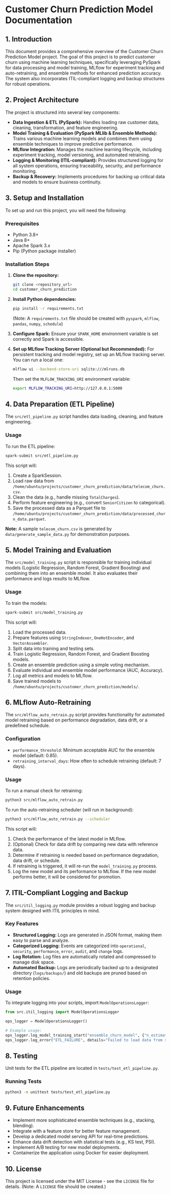 # Customer Churn Prediction Model Documentation

## 1. Introduction

This document provides a comprehensive overview of the Customer Churn Prediction Model project. The goal of this project is to predict customer churn using machine learning techniques, specifically leveraging PySpark for data processing and model training, MLflow for experiment tracking and auto-retraining, and ensemble methods for enhanced prediction accuracy. The system also incorporates ITIL-compliant logging and backup structures for robust operations.

## 2. Project Architecture

The project is structured into several key components:

*   **Data Ingestion & ETL (PySpark):** Handles loading raw customer data, cleaning, transformation, and feature engineering.
*   **Model Training & Evaluation (PySpark MLlib & Ensemble Methods):** Trains various machine learning models and combines them using ensemble techniques to improve predictive performance.
*   **MLflow Integration:** Manages the machine learning lifecycle, including experiment tracking, model versioning, and automated retraining.
*   **Logging & Monitoring (ITIL-compliant):** Provides structured logging for all system operations, ensuring traceability, security, and performance monitoring.
*   **Backup & Recovery:** Implements procedures for backing up critical data and models to ensure business continuity.

## 3. Setup and Installation

To set up and run this project, you will need the following:

### Prerequisites

*   Python 3.8+
*   Java 8+
*   Apache Spark 3.x
*   Pip (Python package installer)

### Installation Steps

1.  **Clone the repository:**
    ```bash
    git clone <repository_url>
    cd customer_churn_prediction
    ```

2.  **Install Python dependencies:**
    ```bash
    pip install -r requirements.txt
    ```
    (Note: A `requirements.txt` file should be created with `pyspark`, `mlflow`, `pandas`, `numpy`, `schedule`)

3.  **Configure Spark:**
    Ensure your `SPARK_HOME` environment variable is set correctly and Spark is accessible.

4.  **Set up MLflow Tracking Server (Optional but Recommended):**
    For persistent tracking and model registry, set up an MLflow tracking server. You can run a local one:
    ```bash
    mlflow ui --backend-store-uri sqlite:///mlruns.db
    ```
    Then set the `MLFLOW_TRACKING_URI` environment variable:
    ```bash
    export MLFLOW_TRACKING_URI=http://127.0.0.1:5000
    ```

## 4. Data Preparation (ETL Pipeline)

The `src/etl_pipeline.py` script handles data loading, cleaning, and feature engineering.

### Usage

To run the ETL pipeline:

```bash
spark-submit src/etl_pipeline.py
```

This script will:

1.  Create a SparkSession.
2.  Load raw data from `/home/ubuntu/projects/customer_churn_prediction/data/telecom_churn.csv`.
3.  Clean the data (e.g., handle missing `TotalCharges`).
4.  Perform feature engineering (e.g., convert `SeniorCitizen` to categorical).
5.  Save the processed data as a Parquet file to `/home/ubuntu/projects/customer_churn_prediction/data/processed_churn_data.parquet`.

**Note:** A sample `telecom_churn.csv` is generated by `data/generate_sample_data.py` for demonstration purposes.

## 5. Model Training and Evaluation

The `src/model_training.py` script is responsible for training individual models (Logistic Regression, Random Forest, Gradient Boosting) and combining them into an ensemble model. It also evaluates their performance and logs results to MLflow.

### Usage

To train the models:

```bash
spark-submit src/model_training.py
```

This script will:

1.  Load the processed data.
2.  Prepare features using `StringIndexer`, `OneHotEncoder`, and `VectorAssembler`.
3.  Split data into training and testing sets.
4.  Train Logistic Regression, Random Forest, and Gradient Boosting models.
5.  Create an ensemble prediction using a simple voting mechanism.
6.  Evaluate individual and ensemble model performance (AUC, Accuracy).
7.  Log all metrics and models to MLflow.
8.  Save trained models to `/home/ubuntu/projects/customer_churn_prediction/models/`.

## 6. MLflow Auto-Retraining

The `src/mlflow_auto_retrain.py` script provides functionality for automated model retraining based on performance degradation, data drift, or a predefined schedule.

### Configuration

*   `performance_threshold`: Minimum acceptable AUC for the ensemble model (default: 0.85).
*   `retraining_interval_days`: How often to schedule retraining (default: 7 days).

### Usage

To run a manual check for retraining:

```bash
python3 src/mlflow_auto_retrain.py
```

To run the auto-retraining scheduler (will run in background):

```bash
python3 src/mlflow_auto_retrain.py --scheduler
```

This script will:

1.  Check the performance of the latest model in MLflow.
2.  (Optional) Check for data drift by comparing new data with reference data.
3.  Determine if retraining is needed based on performance degradation, data drift, or schedule.
4.  If retraining is triggered, it will re-run the `model_training.py` process.
5.  Log the new model and its performance to MLflow. If the new model performs better, it will be considered for promotion.

## 7. ITIL-Compliant Logging and Backup

The `src/itil_logging.py` module provides a robust logging and backup system designed with ITIL principles in mind.

### Key Features

*   **Structured Logging:** Logs are generated in JSON format, making them easy to parse and analyze.
*   **Categorized Logging:** Events are categorized into `operational`, `security`, `performance`, `error`, `audit`, and `change` logs.
*   **Log Rotation:** Log files are automatically rotated and compressed to manage disk space.
*   **Automated Backup:** Logs are periodically backed up to a designated directory (`logs/backups/`) and old backups are pruned based on retention policies.

### Usage

To integrate logging into your scripts, import `ModelOperationsLogger`:

```python
from src.itil_logging import ModelOperationsLogger

ops_logger = ModelOperationsLogger()

# Example usage:
ops_logger.log_model_training_start("ensemble_churn_model", {"n_estimators": 100})
ops_logger.log_error("ETL_FAILURE", details="Failed to load data from source")
```

## 8. Testing

Unit tests for the ETL pipeline are located in `tests/test_etl_pipeline.py`.

### Running Tests

```bash
python3 -m unittest tests/test_etl_pipeline.py
```

## 9. Future Enhancements

*   Implement more sophisticated ensemble techniques (e.g., stacking, blending).
*   Integrate with a feature store for better feature management.
*   Develop a dedicated model serving API for real-time predictions.
*   Enhance data drift detection with statistical tests (e.g., KS test, PSI).
*   Implement A/B testing for new model deployments.
*   Containerize the application using Docker for easier deployment.

## 10. License

This project is licensed under the MIT License - see the `LICENSE` file for details. (Note: A `LICENSE` file should be created.)


